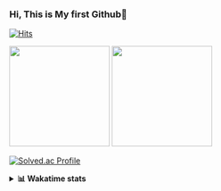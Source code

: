 ### Hi, This is My first Github👋
[![Hits](https://hits.seeyoufarm.com/api/count/incr/badge.svg?url=https%3A%2F%2Fgithub.com%2FJonghyun-Park1027&count_bg=%2379C83D&title_bg=%23555555&icon=&icon_color=%23E7E7E7&title=hits&edge_flat=false)](https://hits.seeyoufarm.com)
<br>


<p>
  <img height="180em" src="https://github-readme-stats-eight-rho-29.vercel.app/api?username=Jonghyun-Park1027&show_icons=true&include_all_commits=true&bg_color=30,e96443,904e95&title_color=fff&text_color=fff">
  <img height="180em" src="https://github-readme-stats-eight-rho-29.vercel.app/api/top-langs/?username=Jonghyun-Park1027&layout=compact&bg_color=30,e96443,904e95&title_color=fff&text_color=fff">


[![Solved.ac Profile](http://mazassumnida.wtf/api/v2/generate_badge?boj=ppjjhh1027)](https://solved.ac/ppjjhh1027/)

</p>
<details>
<summary><b>📊 Wakatime stats</b><br></summary>
<div>
<hr/>



<!--START_SECTION:waka-->
![Code Time](http://img.shields.io/badge/Code%20Time-559%20hrs%2021%20mins-blue)

![Profile Views](http://img.shields.io/badge/Profile%20Views-4-blue)

**🐱 My GitHub Data** 

> 📦 67.5 kB Used in GitHub's Storage 
 > 
> 🏆 142 Contributions in the Year 2023
 > 
> 🚫 Not Opted to Hire
 > 
> 📜 6 Public Repositories 
 > 
> 🔑 2 Private Repositories 
 > 
**I'm an Early 🐤** 

```text
🌞 Morning                39 commits          █████░░░░░░░░░░░░░░░░░░░░   20.86 % 
🌆 Daytime                110 commits         ███████████████░░░░░░░░░░   58.82 % 
🌃 Evening                36 commits          █████░░░░░░░░░░░░░░░░░░░░   19.25 % 
🌙 Night                  2 commits           ░░░░░░░░░░░░░░░░░░░░░░░░░   01.07 % 
```
📅 **I'm Most Productive on Friday** 

```text
Monday                   32 commits          ████░░░░░░░░░░░░░░░░░░░░░   17.11 % 
Tuesday                  18 commits          ██░░░░░░░░░░░░░░░░░░░░░░░   09.63 % 
Wednesday                8 commits           █░░░░░░░░░░░░░░░░░░░░░░░░   04.28 % 
Thursday                 20 commits          ███░░░░░░░░░░░░░░░░░░░░░░   10.70 % 
Friday                   55 commits          ███████░░░░░░░░░░░░░░░░░░   29.41 % 
Saturday                 16 commits          ██░░░░░░░░░░░░░░░░░░░░░░░   08.56 % 
Sunday                   38 commits          █████░░░░░░░░░░░░░░░░░░░░   20.32 % 
```


📊 **This Week I Spent My Time On** 

```text
🕑︎ Time Zone: Asia/Seoul

💬 Programming Languages: 
Python                   10 hrs 8 mins       ██████████░░░░░░░░░░░░░░░   41.15 % 
Assembly                 9 hrs 11 mins       █████████░░░░░░░░░░░░░░░░   37.30 % 
MySQL                    2 hrs 23 mins       ██░░░░░░░░░░░░░░░░░░░░░░░   09.73 % 
TSQL                     51 mins             █░░░░░░░░░░░░░░░░░░░░░░░░   03.47 % 
Markdown                 31 mins             █░░░░░░░░░░░░░░░░░░░░░░░░   02.15 % 

🔥 Editors: 
PyCharm                  13 hrs 53 mins      ██████████████░░░░░░░░░░░   56.39 % 
VS Code                  10 hrs 44 mins      ███████████░░░░░░░░░░░░░░   43.61 % 

🐱‍💻 Projects: 
Codingtest               10 hrs 27 mins      ███████████░░░░░░░░░░░░░░   42.42 % 
dacon_전력사용량예측            7 hrs 34 mins       ████████░░░░░░░░░░░░░░░░░   30.75 % 
데이크루                     3 hrs 11 mins       ███░░░░░░░░░░░░░░░░░░░░░░   12.96 % 
실기                       1 hr 39 mins        ██░░░░░░░░░░░░░░░░░░░░░░░   06.74 % 
ai_철도경진대회                1 hr 5 mins         █░░░░░░░░░░░░░░░░░░░░░░░░   04.43 % 

💻 Operating System: 
Windows                  24 hrs 38 mins      █████████████████████████   100.00 % 
```

**I Mostly Code in Jupyter Notebook** 

```text
Jupyter Notebook         6 repos             █████████████████████░░░░   85.71 % 
C++                      1 repo              ████░░░░░░░░░░░░░░░░░░░░░   14.29 % 
```




 Last Updated on 25/08/2023 18:33:48 UTC
<!--END_SECTION:waka-->
</details>



